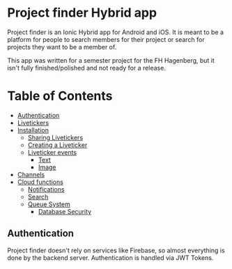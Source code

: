 # Project finder Hybrid app

Project finder is an Ionic Hybrid app for Android and iOS. It is meant to be a platform for people to search members for their project or search for projects they want to be a member of. 

This app was written for a semester project for the FH Hagenberg, but it isn't fully finished/polished and not ready for a release.

Table of Contents
=================

  * [Authentication](#authentication)
  * [Livetickers](#livetickers)
  * [Installation](#installation)
     * [Sharing Livetickers](#sharing-livetickers)
     * [Creating a Liveticker](#creating-a-liveticker)
     * [Liveticker events](#liveticker-events)
        * [Text](#text)
        * [Image](#images)
  * [Channels](#channels)
  * [Cloud functions](#cloud-functions)
     * [Notifications](#notifications)
     * [Search](#search)
     * [Queue System](#queue-system)
        * [Database Security](#database-security)

## Authentication

Project finder doesn't rely on services like Firebase, so almost everything is done by the backend server. Authentication is handled via JWT Tokens.
